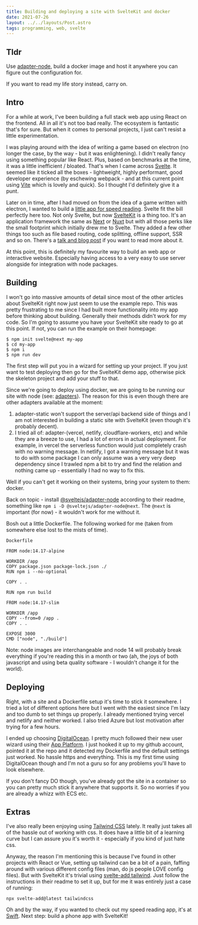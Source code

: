 ```yaml
---
title: Building and deploying a site with SvelteKit and docker
date: 2021-07-26
layout: ../../layouts/Post.astro
tags: programming, web, svelte
---
```


## Tldr

Use [adapter-node](https://github.com/sveltejs/kit/tree/master/packages/adapter-node), build a docker image and host it anywhere you can figure out the configuration for.

If you want to read my life story instead, carry on.

## Intro

For a while at work, I've been building a full stack web app using React on the frontend. All in all it's not too bad really. The ecosystem is fantastic that's for sure. But when it comes to personal projects, I just can't resist a little experimentation.

I was playing around with the idea of writing a game based on electron (no longer the case, by the way - but it was enlightening). I didn't really fancy using something popular like React. Plus, based on benchmarks at the time, it was a little inefficient / bloated. That's when I came across [Svelte](https://svelte.dev). It seemed like it ticked all the boxes - lightweight, highly performant, good developer experience (by eschewing webpack - and at this current point using [Vite](https://vitejs.dev) which is lovely and quick). So I thought I'd definitely give it a punt.

Later on in time, after I had moved on from the idea of a game written with electron, I wanted to build a [little app for speed reading](https://swiftwpm.com). Svelte fit the bill perfectly here too. Not only Svelte, but now [SvelteKit](https://kit.svelte.dev) is a thing too. It's an application framework the same as [Next](https://nextjs.org) or [Nuxt](https://nuxtjs.org) but with all those perks like the small footprint which initially drew me to Svelte. They added a few other things too such as file based routing, code splitting, offline support, SSR and so on. There's a [talk and blog post](https://svelte.dev/blog/whats-the-deal-with-sveltekit) if you want to read more about it.

At this point, this is definitely my favourite way to build an web app or interactive website. Especially having access to a very easy to use server alongside for integration with node packages.

## Building

I won't go into massive amounts of detail since most of the other articles about SvelteKit right now just seem to use the example repo. This was pretty frustrating to me since I had built more functionality into my app before thinking about building. Generally their methods didn't work for my code. So I'm going to assume you have your SvelteKit site ready to go at this point. If not, you can run the example on their homepage:

```
$ npm init svelte@next my-app
$ cd my-app
$ npm i
$ npm run dev
```

The first step will put you in a wizard for setting up your project. If you just want to test deploying then go for the SvelteKit demo app, otherwise pick the skeleton project and add your stuff to that.

Since we're going to deploy using docker, we are going to be running our site with node (see: [adapters](https://kit.svelte.dev/docs#adapters)). The reason for this is even though there are other adapters available at the moment:

1. adapter-static won't support the server/api backend side of things and I am not interested in building a static site with SvelteKit (even though it's probably decent).
2. I tried all of: adapter-(vercel, netlify, cloudflare-workers, etc) and while they are a breeze to use, I had a lot of errors in actual deployment. For example, in vercel the serverless function would just completely crash with no warning message. In netlify, I got a warning message but it was to do with some package I can only assume was a very very deep dependency since I trawled npm a bit to try and find the relation and nothing came up - essentially I had no way to fix this.

Well if you can't get it working on their systems, bring your system to them: docker.

Back on topic - install [@sveltejs/adapter-node](https://github.com/sveltejs/kit/tree/master/packages/adapter-node) according to their readme, something like `npm i -D @sveltejs/adapter-node@next`. The `@next` is important (for now) - it wouldn't work for me without it.

Bosh out a little Dockerfile. The following worked for me (taken from somewhere else lost to the mists of time).

`Dockerfile`

```docker
FROM node:14.17-alpine

WORKDIR /app
COPY package.json package-lock.json ./
RUN npm i --no-optional

COPY . .

RUN npm run build

FROM node:14.17-slim

WORKDIR /app
COPY --from=0 /app .
COPY . .

EXPOSE 3000
CMD ["node", "./build"]
```

Note: node images are interchangeable and node 14 will probably break everything if you're reading this in a month or two (ah, the joys of both javascript and using beta quality software - I wouldn't change it for the world).

## Deploying

Right, with a site and a Dockerfile setup it's time to stick it somewhere. I tried a lot of different options here but I went with the easiest since I'm lazy and too dumb to set things up properly. I already mentioned trying vercel and netlify and neither worked. I also tried Azure but lost motivation after trying for a few hours.

I ended up choosing [DigitalOcean](https://www.digitalocean.com/). I pretty much followed their new user wizard using their [App Platform](https://www.digitalocean.com/products/app-platform/). I just hooked it up to my github account, pointed it at the repo and it detected my Dockerfile and the default settings just worked. No hassle https and everything. This is my first time using DigitalOcean though and I'm not a guru so for any problems you'll have to look elsewhere.

If you don't fancy DO though, you've already got the site in a container so you can pretty much stick it anywhere that supports it. So no worries if you are already a whizz with ECS etc.

## Extras

I've also really been enjoying using [Tailwind CSS](https://tailwindcss.com/) lately. It really just takes all of the hassle out of working with css. It does have a little bit of a learning curve but I can assure you it's worth it - especially if you kind of just hate css.

Anyway, the reason I'm mentioning this is because I've found in other projects with React or Vue, setting up tailwind can be a bit of a pain, faffing around with various different config files (man, do js people LOVE config files). But with SvelteKit it's trivial using [svelte-add tailwind](https://github.com/svelte-add/tailwindcss). Just follow the instructions in their readme to set it up, but for me it was entirely just a case of running:

```
npx svelte-add@latest tailwindcss
```

Oh and by the way, if you wanted to check out my speed reading app, it's at [Swift](https://swiftwpm.com). Next step: build a phone app with SvelteKit!
